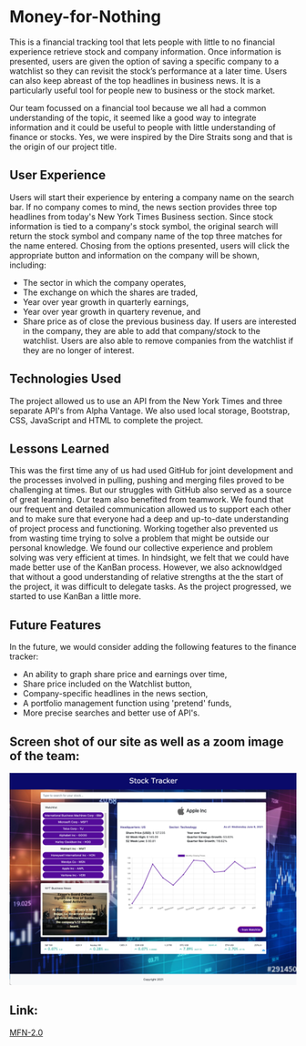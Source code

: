 # Money-for-Nothing

This is a financial tracking tool that lets people with little to no financial experience retrieve stock and company information. Once information is presented, users are given the option of saving a specific company to a watchlist so they can revisit the stock’s performance at a later time. Users can also keep abreast of the top headlines in business news. It is a particularly useful tool for people new to business or the stock market.

Our team focussed on a financial tool because we all had a common understanding of the topic, it seemed like a good way to integrate information and it could be useful to people with little understanding of finance or stocks. Yes, we were inspired by the Dire Straits song and that is the origin of our project title.  

## User Experience
Users will start their experience by entering a company name on the search bar. If no company comes to mind, the news section provides three top headlines from today's New York Times Business section. Since stock information is tied to a company's stock symbol, the original search will return the stock symbol and company name of the top three matches for the name entered. Chosing from the options presented, users will click the appropriate button and information on the company will be shown, including:
* The sector in which the company operates,
* The exchange on which the shares are traded,
* Year over year growth in quarterly earnings,
* Year over year growth in quartery revenue, and
* Share price as of close the previous business day. 
If users are interested in the company, they are able to add that company/stock to the watchlist. Users are also able to remove companies from the watchlist if they are no longer of interest. 

## Technologies Used
The project allowed us to use an API from the New York Times and three separate API's from Alpha Vantage. We also used local storage, Bootstrap, CSS, JavaScript and HTML to complete the project. 

## Lessons Learned 
This was the first time any of us had used GitHub for joint development and the processes involved in pulling, pushing and merging files proved to be challenging at times. But our struggles with GitHub also served as a source of great learning. Our team also benefited from teamwork. We found that our frequent and detailed communication allowed us to support each other and to make sure that everyone had a deep and up-to-date understanding of project process and functioning. Working together also prevented us from wasting time trying to solve a problem that might be outside our personal knowledge. We found our collective experience and problem solving was very efficient at times. In hindsight, we felt that we could have made better use of the KanBan process. However, we also acknowldged that without a good understanding of relative strengths at the the start of the project, it was difficult to delegate tasks. As the project progressed, we started to use KanBan a little more. 

## Future Features
In the future, we would consider adding the following features to the finance tracker: 
* An ability to graph share price and earnings over time,
* Share price included on the Watchlist button,
* Company-specific headlines in the news section,
* A portfolio management function using 'pretend' funds,
* More precise searches and better use of API's.

## Screen shot of our site as well as a zoom image of the team: 
![Grand](./Assets/SNIP2.0.png)





## Link:
[MFN-2.0](https://daze77.github.io/Money-for-Nothing-2021/)


